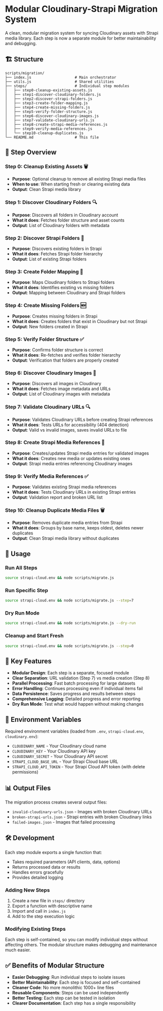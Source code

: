 # Modular Cloudinary-Strapi Migration System

A clean, modular migration system for syncing Cloudinary assets with Strapi media library. Each step is now a separate module for better maintainability and debugging.

## 🏗️ **Structure**

```
scripts/migration/
├── index.js                    # Main orchestrator
├── utils.js                    # Shared utilities
├── steps/                      # Individual step modules
│   ├── step0-cleanup-existing-assets.js
│   ├── step1-discover-cloudinary-folders.js
│   ├── step2-discover-strapi-folders.js
│   ├── step3-create-folder-mapping.js
│   ├── step4-create-missing-folders.js
│   ├── step5-verify-folder-structure.js
│   ├── step6-discover-cloudinary-images.js
│   ├── step7-validate-cloudinary-urls.js
│   ├── step8-create-strapi-media-references.js
│   ├── step9-verify-media-references.js
│   └── step10-cleanup-duplicates.js
└── README.md                   # This file
```

## 🎯 **Step Overview**

### **Step 0: Cleanup Existing Assets** 🗑️
- **Purpose**: Optional cleanup to remove all existing Strapi media files
- **When to use**: When starting fresh or clearing existing data
- **Output**: Clean Strapi media library

### **Step 1: Discover Cloudinary Folders** 🔍
- **Purpose**: Discovers all folders in Cloudinary account
- **What it does**: Fetches folder structure and asset counts
- **Output**: List of Cloudinary folders with metadata

### **Step 2: Discover Strapi Folders** 📁
- **Purpose**: Discovers existing folders in Strapi
- **What it does**: Fetches Strapi folder hierarchy
- **Output**: List of existing Strapi folders

### **Step 3: Create Folder Mapping** 🔗
- **Purpose**: Maps Cloudinary folders to Strapi folders
- **What it does**: Identifies existing vs missing folders
- **Output**: Mapping between Cloudinary and Strapi folders

### **Step 4: Create Missing Folders** 🆕
- **Purpose**: Creates missing folders in Strapi
- **What it does**: Creates folders that exist in Cloudinary but not Strapi
- **Output**: New folders created in Strapi

### **Step 5: Verify Folder Structure** ✅
- **Purpose**: Confirms folder structure is correct
- **What it does**: Re-fetches and verifies folder hierarchy
- **Output**: Verification that folders are properly created

### **Step 6: Discover Cloudinary Images** 📸
- **Purpose**: Discovers all images in Cloudinary
- **What it does**: Fetches image metadata and URLs
- **Output**: List of Cloudinary images with metadata

### **Step 7: Validate Cloudinary URLs** 🔍
- **Purpose**: Validates Cloudinary URLs before creating Strapi references
- **What it does**: Tests URLs for accessibility (404 detection)
- **Output**: Valid vs invalid images, saves invalid URLs to file

### **Step 8: Create Strapi Media References** 📸
- **Purpose**: Creates/updates Strapi media entries for validated images
- **What it does**: Creates new media or updates existing ones
- **Output**: Strapi media entries referencing Cloudinary images

### **Step 9: Verify Media References** ✅
- **Purpose**: Validates existing Strapi media references
- **What it does**: Tests Cloudinary URLs in existing Strapi entries
- **Output**: Validation report and broken URL list

### **Step 10: Cleanup Duplicate Media Files** 🗑️
- **Purpose**: Removes duplicate media entries from Strapi
- **What it does**: Groups by base name, keeps oldest, deletes newer duplicates
- **Output**: Clean Strapi media library without duplicates

## 🚀 **Usage**

### **Run All Steps**
```bash
source strapi-cloud.env && node scripts/migrate.js
```

### **Run Specific Step**
```bash
source strapi-cloud.env && node scripts/migrate.js --step=7
```

### **Dry Run Mode**
```bash
source strapi-cloud.env && node scripts/migrate.js --dry-run
```

### **Cleanup and Start Fresh**
```bash
source strapi-cloud.env && node scripts/migrate.js --step=0
```

## 🎯 **Key Features**

- **Modular Design**: Each step is a separate, focused module
- **Clear Separation**: URL validation (Step 7) vs media creation (Step 8)
- **Parallel Processing**: Fast batch processing for large datasets
- **Error Handling**: Continues processing even if individual items fail
- **Data Persistence**: Saves progress and results between steps
- **Comprehensive Logging**: Detailed progress and error reporting
- **Dry Run Mode**: Test what would happen without making changes

## 🔧 **Environment Variables**

Required environment variables (loaded from `.env`, `strapi-cloud.env`, `cloudinary.env`):

- `CLOUDINARY_NAME` - Your Cloudinary cloud name
- `CLOUDINARY_KEY` - Your Cloudinary API key
- `CLOUDINARY_SECRET` - Your Cloudinary API secret
- `STRAPI_CLOUD_BASE_URL` - Your Strapi Cloud base URL
- `STRAPI_CLOUD_API_TOKEN` - Your Strapi Cloud API token (with delete permissions)

## 📊 **Output Files**

The migration process creates several output files:

- `invalid-cloudinary-urls.json` - Images with broken Cloudinary URLs
- `broken-strapi-urls.json` - Strapi entries with broken Cloudinary links
- `failed-images.json` - Images that failed processing

## 🛠️ **Development**

Each step module exports a single function that:
- Takes required parameters (API clients, data, options)
- Returns processed data or results
- Handles errors gracefully
- Provides detailed logging

### **Adding New Steps**

1. Create a new file in `steps/` directory
2. Export a function with descriptive name
3. Import and call in `index.js`
4. Add to the step execution logic

### **Modifying Existing Steps**

Each step is self-contained, so you can modify individual steps without affecting others. The modular structure makes debugging and maintenance much easier.

## ✅ **Benefits of Modular Structure**

- **Easier Debugging**: Run individual steps to isolate issues
- **Better Maintainability**: Each step is focused and self-contained
- **Cleaner Code**: No more monolithic 1000+ line files
- **Reusable Components**: Steps can be used independently
- **Better Testing**: Each step can be tested in isolation
- **Clearer Documentation**: Each step has a single responsibility
